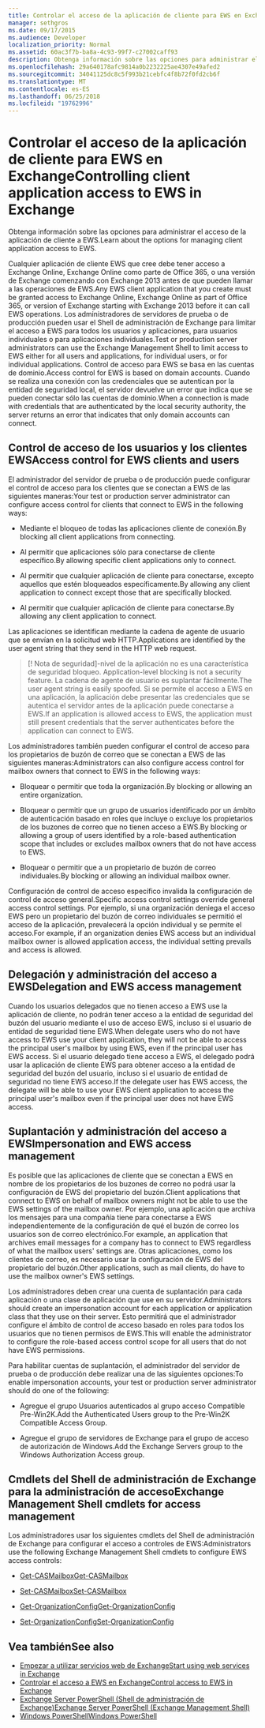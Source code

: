 ```yaml
---
title: Controlar el acceso de la aplicación de cliente para EWS en Exchange
manager: sethgros
ms.date: 09/17/2015
ms.audience: Developer
localization_priority: Normal
ms.assetid: 60ac3f7b-ba8a-4c93-99f7-c27002caff93
description: Obtenga información sobre las opciones para administrar el acceso de la aplicación de cliente a EWS.
ms.openlocfilehash: 29a640178afc9814a0b2232225ae4307e49afed2
ms.sourcegitcommit: 34041125dc8c5f993b21cebfc4f8b72f0fd2cb6f
ms.translationtype: MT
ms.contentlocale: es-ES
ms.lasthandoff: 06/25/2018
ms.locfileid: "19762996"
---
```

# <a name="controlling-client-application-access-to-ews-in-exchange"></a><span data-ttu-id="dbbd5-103">Controlar el acceso de la aplicación de cliente para EWS en Exchange</span><span class="sxs-lookup"><span data-stu-id="dbbd5-103">Controlling client application access to EWS in Exchange</span></span>

<span data-ttu-id="dbbd5-104">Obtenga información sobre las opciones para administrar el acceso de la aplicación de cliente a EWS.</span><span class="sxs-lookup"><span data-stu-id="dbbd5-104">Learn about the options for managing client application access to EWS.</span></span>
  
<span data-ttu-id="dbbd5-105">Cualquier aplicación de cliente EWS que cree debe tener acceso a Exchange Online, Exchange Online como parte de Office 365, o una versión de Exchange comenzando con Exchange 2013 antes de que pueden llamar a las operaciones de EWS.</span><span class="sxs-lookup"><span data-stu-id="dbbd5-105">Any EWS client application that you create must be granted access to Exchange Online, Exchange Online as part of Office 365, or version of Exchange starting with Exchange 2013 before it can call EWS operations.</span></span> <span data-ttu-id="dbbd5-106">Los administradores de servidores de prueba o de producción pueden usar el Shell de administración de Exchange para limitar el acceso a EWS para todos los usuarios y aplicaciones, para usuarios individuales o para aplicaciones individuales.</span><span class="sxs-lookup"><span data-stu-id="dbbd5-106">Test or production server administrators can use the Exchange Management Shell to limit access to EWS either for all users and applications, for individual users, or for individual applications.</span></span> <span data-ttu-id="dbbd5-107">Control de acceso para EWS se basa en las cuentas de dominio.</span><span class="sxs-lookup"><span data-stu-id="dbbd5-107">Access control for EWS is based on domain accounts.</span></span> <span data-ttu-id="dbbd5-108">Cuando se realiza una conexión con las credenciales que se autentican por la entidad de seguridad local, el servidor devuelve un error que indica que se pueden conectar sólo las cuentas de dominio.</span><span class="sxs-lookup"><span data-stu-id="dbbd5-108">When a connection is made with credentials that are authenticated by the local security authority, the server returns an error that indicates that only domain accounts can connect.</span></span> 
  
## <a name="access-control-for-ews-clients-and-users"></a><span data-ttu-id="dbbd5-109">Control de acceso de los usuarios y los clientes EWS</span><span class="sxs-lookup"><span data-stu-id="dbbd5-109">Access control for EWS clients and users</span></span>
<span data-ttu-id="dbbd5-110"><a name="bk_configure"> </a></span><span class="sxs-lookup"><span data-stu-id="dbbd5-110"></span></span>

<span data-ttu-id="dbbd5-111">El administrador del servidor de prueba o de producción puede configurar el control de acceso para los clientes que se conectan a EWS de las siguientes maneras:</span><span class="sxs-lookup"><span data-stu-id="dbbd5-111">Your test or production server administrator can configure access control for clients that connect to EWS in the following ways:</span></span> 
  
- <span data-ttu-id="dbbd5-112">Mediante el bloqueo de todas las aplicaciones cliente de conexión.</span><span class="sxs-lookup"><span data-stu-id="dbbd5-112">By blocking all client applications from connecting.</span></span>
    
- <span data-ttu-id="dbbd5-113">Al permitir que aplicaciones sólo para conectarse de cliente específico.</span><span class="sxs-lookup"><span data-stu-id="dbbd5-113">By allowing specific client applications only to connect.</span></span>
    
- <span data-ttu-id="dbbd5-114">Al permitir que cualquier aplicación de cliente para conectarse, excepto aquellos que estén bloqueados específicamente.</span><span class="sxs-lookup"><span data-stu-id="dbbd5-114">By allowing any client application to connect except those that are specifically blocked.</span></span>
    
- <span data-ttu-id="dbbd5-115">Al permitir que cualquier aplicación de cliente para conectarse.</span><span class="sxs-lookup"><span data-stu-id="dbbd5-115">By allowing any client application to connect.</span></span>
    
<span data-ttu-id="dbbd5-116">Las aplicaciones se identifican mediante la cadena de agente de usuario que se envían en la solicitud web HTTP.</span><span class="sxs-lookup"><span data-stu-id="dbbd5-116">Applications are identified by the user agent string that they send in the HTTP web request.</span></span>
  
> [! Nota de seguridad]<span data-ttu-id="dbbd5-117">-nivel de la aplicación no es una característica de seguridad bloqueo.</span><span class="sxs-lookup"><span data-stu-id="dbbd5-117"> Application-level blocking is not a security feature.</span></span> <span data-ttu-id="dbbd5-118">La cadena de agente de usuario es suplantar fácilmente.</span><span class="sxs-lookup"><span data-stu-id="dbbd5-118">The user agent string is easily spoofed.</span></span> <span data-ttu-id="dbbd5-119">Si se permite el acceso a EWS en una aplicación, la aplicación debe presentar las credenciales que se autentica el servidor antes de la aplicación puede conectarse a EWS.</span><span class="sxs-lookup"><span data-stu-id="dbbd5-119">If an application is allowed access to EWS, the application must still present credentials that the server authenticates before the application can connect to EWS.</span></span> 
  
<span data-ttu-id="dbbd5-120">Los administradores también pueden configurar el control de acceso para los propietarios de buzón de correo que se conectan a EWS de las siguientes maneras:</span><span class="sxs-lookup"><span data-stu-id="dbbd5-120">Administrators can also configure access control for mailbox owners that connect to EWS in the following ways:</span></span> 
  
- <span data-ttu-id="dbbd5-121">Bloquear o permitir que toda la organización.</span><span class="sxs-lookup"><span data-stu-id="dbbd5-121">By blocking or allowing an entire organization.</span></span>
    
- <span data-ttu-id="dbbd5-122">Bloquear o permitir que un grupo de usuarios identificado por un ámbito de autenticación basado en roles que incluye o excluye los propietarios de los buzones de correo que no tienen acceso a EWS.</span><span class="sxs-lookup"><span data-stu-id="dbbd5-122">By blocking or allowing a group of users identified by a role-based authentication scope that includes or excludes mailbox owners that do not have access to EWS.</span></span>
    
- <span data-ttu-id="dbbd5-123">Bloquear o permitir que a un propietario de buzón de correo individuales.</span><span class="sxs-lookup"><span data-stu-id="dbbd5-123">By blocking or allowing an individual mailbox owner.</span></span>
    
<span data-ttu-id="dbbd5-124">Configuración de control de acceso específico invalida la configuración de control de acceso general.</span><span class="sxs-lookup"><span data-stu-id="dbbd5-124">Specific access control settings override general access control settings.</span></span> <span data-ttu-id="dbbd5-125">Por ejemplo, si una organización deniega el acceso EWS pero un propietario del buzón de correo individuales se permitió el acceso de la aplicación, prevalecerá la opción individual y se permite el acceso.</span><span class="sxs-lookup"><span data-stu-id="dbbd5-125">For example, if an organization denies EWS access but an individual mailbox owner is allowed application access, the individual setting prevails and access is allowed.</span></span> 
  
## <a name="delegation-and-ews-access-management"></a><span data-ttu-id="dbbd5-126">Delegación y administración del acceso a EWS</span><span class="sxs-lookup"><span data-stu-id="dbbd5-126">Delegation and EWS access management</span></span>
<span data-ttu-id="dbbd5-127"><a name="bk_delegation"> </a></span><span class="sxs-lookup"><span data-stu-id="dbbd5-127"></span></span>

<span data-ttu-id="dbbd5-128">Cuando los usuarios delegados que no tienen acceso a EWS use la aplicación de cliente, no podrán tener acceso a la entidad de seguridad del buzón del usuario mediante el uso de acceso EWS, incluso si el usuario de entidad de seguridad tiene EWS.</span><span class="sxs-lookup"><span data-stu-id="dbbd5-128">When delegate users who do not have access to EWS use your client application, they will not be able to access the principal user's mailbox by using EWS, even if the principal user has EWS access.</span></span> <span data-ttu-id="dbbd5-129">Si el usuario delegado tiene acceso a EWS, el delegado podrá usar la aplicación de cliente EWS para obtener acceso a la entidad de seguridad del buzón del usuario, incluso si el usuario de entidad de seguridad no tiene EWS acceso.</span><span class="sxs-lookup"><span data-stu-id="dbbd5-129">If the delegate user has EWS access, the delegate will be able to use your EWS client application to access the principal user's mailbox even if the principal user does not have EWS access.</span></span> 
  
## <a name="impersonation-and-ews-access-management"></a><span data-ttu-id="dbbd5-130">Suplantación y administración del acceso a EWS</span><span class="sxs-lookup"><span data-stu-id="dbbd5-130">Impersonation and EWS access management</span></span>
<span data-ttu-id="dbbd5-131"><a name="bk_impersonation"> </a></span><span class="sxs-lookup"><span data-stu-id="dbbd5-131"></span></span>

<span data-ttu-id="dbbd5-132">Es posible que las aplicaciones de cliente que se conectan a EWS en nombre de los propietarios de los buzones de correo no podrá usar la configuración de EWS del propietario del buzón.</span><span class="sxs-lookup"><span data-stu-id="dbbd5-132">Client applications that connect to EWS on behalf of mailbox owners might not be able to use the EWS settings of the mailbox owner.</span></span> <span data-ttu-id="dbbd5-133">Por ejemplo, una aplicación que archiva los mensajes para una compañía tiene para conectarse a EWS independientemente de la configuración de qué el buzón de correo los usuarios son de correo electrónico.</span><span class="sxs-lookup"><span data-stu-id="dbbd5-133">For example, an application that archives email messages for a company has to connect to EWS regardless of what the mailbox users' settings are.</span></span> <span data-ttu-id="dbbd5-134">Otras aplicaciones, como los clientes de correo, es necesario usar la configuración de EWS del propietario del buzón.</span><span class="sxs-lookup"><span data-stu-id="dbbd5-134">Other applications, such as mail clients, do have to use the mailbox owner's EWS settings.</span></span> 
  
<span data-ttu-id="dbbd5-135">Los administradores deben crear una cuenta de suplantación para cada aplicación o una clase de aplicación que use en su servidor.</span><span class="sxs-lookup"><span data-stu-id="dbbd5-135">Administrators should create an impersonation account for each application or application class that they use on their server.</span></span> <span data-ttu-id="dbbd5-136">Esto permitirá que el administrador configure el ámbito de control de acceso basado en roles para todos los usuarios que no tienen permisos de EWS.</span><span class="sxs-lookup"><span data-stu-id="dbbd5-136">This will enable the administrator to configure the role-based access control scope for all users that do not have EWS permissions.</span></span> 
  
<span data-ttu-id="dbbd5-137">Para habilitar cuentas de suplantación, el administrador del servidor de prueba o de producción debe realizar una de las siguientes opciones:</span><span class="sxs-lookup"><span data-stu-id="dbbd5-137">To enable impersonation accounts, your test or production server administrator should do one of the following:</span></span> 
  
- <span data-ttu-id="dbbd5-138">Agregue el grupo Usuarios autenticados al grupo acceso Compatible Pre-Win2K.</span><span class="sxs-lookup"><span data-stu-id="dbbd5-138">Add the Authenticated Users group to the Pre-Win2K Compatible Access Group.</span></span> 
    
- <span data-ttu-id="dbbd5-139">Agregue el grupo de servidores de Exchange para el grupo de acceso de autorización de Windows.</span><span class="sxs-lookup"><span data-stu-id="dbbd5-139">Add the Exchange Servers group to the Windows Authorization Access group.</span></span> 
    
## <a name="exchange-management-shell-cmdlets-for-access-management"></a><span data-ttu-id="dbbd5-140">Cmdlets del Shell de administración de Exchange para la administración de acceso</span><span class="sxs-lookup"><span data-stu-id="dbbd5-140">Exchange Management Shell cmdlets for access management</span></span>
<span data-ttu-id="dbbd5-141"><a name="bk_cmdlets"> </a></span><span class="sxs-lookup"><span data-stu-id="dbbd5-141"></span></span>

<span data-ttu-id="dbbd5-142">Los administradores usar los siguientes cmdlets del Shell de administración de Exchange para configurar el acceso a controles de EWS:</span><span class="sxs-lookup"><span data-stu-id="dbbd5-142">Administrators use the following Exchange Management Shell cmdlets to configure EWS access controls:</span></span> 
  
- [<span data-ttu-id="dbbd5-143">Get-CASMailbox</span><span class="sxs-lookup"><span data-stu-id="dbbd5-143">Get-CASMailbox</span></span>](http://technet.microsoft.com/en-us/library/bb124754.aspx)
    
- [<span data-ttu-id="dbbd5-144">Set-CASMailbox</span><span class="sxs-lookup"><span data-stu-id="dbbd5-144">Set-CASMailbox</span></span>](http://technet.microsoft.com/en-us/library/bb125264.aspx)
    
- [<span data-ttu-id="dbbd5-145">Get-OrganizationConfig</span><span class="sxs-lookup"><span data-stu-id="dbbd5-145">Get-OrganizationConfig</span></span>](http://technet.microsoft.com/en-us/library/aa997571.aspx)
    
- [<span data-ttu-id="dbbd5-146">Set-OrganizationConfig</span><span class="sxs-lookup"><span data-stu-id="dbbd5-146">Set-OrganizationConfig</span></span>](http://technet.microsoft.com/en-us/library/aa997443.aspx)
    
## <a name="see-also"></a><span data-ttu-id="dbbd5-147">Vea también</span><span class="sxs-lookup"><span data-stu-id="dbbd5-147">See also</span></span>

- [<span data-ttu-id="dbbd5-148">Empezar a utilizar servicios web de Exchange</span><span class="sxs-lookup"><span data-stu-id="dbbd5-148">Start using web services in Exchange</span></span>](start-using-web-services-in-exchange.md)  
- [<span data-ttu-id="dbbd5-149">Controlar el acceso a EWS en Exchange</span><span class="sxs-lookup"><span data-stu-id="dbbd5-149">Control access to EWS in Exchange</span></span>](how-to-control-access-to-ews-in-exchange.md)
- [<span data-ttu-id="dbbd5-150">Exchange Server PowerShell (Shell de administración de Exchange)</span><span class="sxs-lookup"><span data-stu-id="dbbd5-150">Exchange Server PowerShell (Exchange Management Shell)</span></span>](https://docs.microsoft.com/en-us/powershell/exchange/exchange-server/exchange-management-shell?view=exchange-ps)
- [<span data-ttu-id="dbbd5-151">Windows PowerShell</span><span class="sxs-lookup"><span data-stu-id="dbbd5-151">Windows PowerShell</span></span>](http://msdn.microsoft.com/en-us/library/dd835506%28v=vs.85%29.aspx)
    

